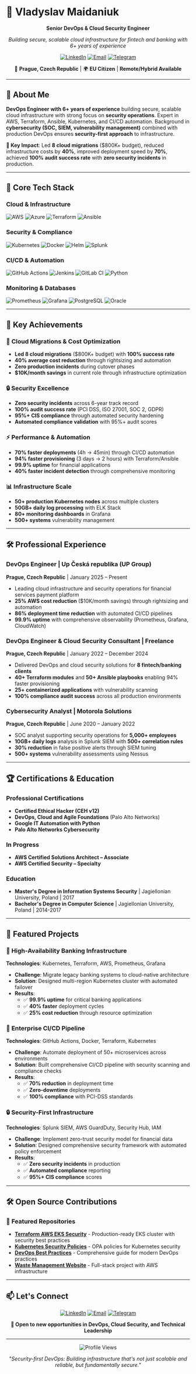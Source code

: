 # 👋 Vladyslav Maidaniuk

<div align="center">

**Senior DevOps & Cloud Security Engineer**

*Building secure, scalable cloud infrastructure for fintech and banking with 6+ years of experience*

[![LinkedIn](https://img.shields.io/badge/LinkedIn-0077B5?style=for-the-badge&logo=linkedin&logoColor=white)](https://www.linkedin.com/in/maidaniuk)
[![Email](https://img.shields.io/badge/Email-D14836?style=for-the-badge&logo=gmail&logoColor=white)](mailto:vla.maidaniuk@gmail.com)
[![Telegram](https://img.shields.io/badge/Telegram-2CA5E0?style=for-the-badge&logo=telegram&logoColor=white)](https://t.me/vm_devops)

📍 **Prague, Czech Republic** | 🌍 **EU Citizen** | **Remote/Hybrid Available**

</div>

---

## 💼 **About Me**

**DevOps Engineer with 6+ years of experience** building secure, scalable cloud infrastructure with strong focus on **security operations**. Expert in AWS, Terraform, Ansible, Kubernetes, and CI/CD automation. Background in **cybersecurity (SOC, SIEM, vulnerability management)** combined with production DevOps ensures **security-first approach** to infrastructure.

**🎯 Key Impact**: Led **8 cloud migrations** ($800K+ budget), reduced infrastructure costs by **40%**, improved deployment speed by **70%**, achieved **100% audit success rate** with **zero security incidents** in production.

---

## 🧠 **Core Tech Stack**

### **Cloud & Infrastructure**
![AWS](https://img.shields.io/badge/AWS-232F3E?style=for-the-badge&logo=amazon-aws&logoColor=white)
![Azure](https://img.shields.io/badge/Azure-0078D4?style=for-the-badge&logo=microsoft-azure&logoColor=white)
![Terraform](https://img.shields.io/badge/Terraform-7B42BC?style=for-the-badge&logo=terraform&logoColor=white)
![Ansible](https://img.shields.io/badge/Ansible-EE0000?style=for-the-badge&logo=ansible&logoColor=white)

### **Security & Compliance**
![Kubernetes](https://img.shields.io/badge/Kubernetes-326CE5?style=for-the-badge&logo=kubernetes&logoColor=white)
![Docker](https://img.shields.io/badge/Docker-2496ED?style=for-the-badge&logo=docker&logoColor=white)
![Helm](https://img.shields.io/badge/Helm-0F1689?style=for-the-badge&logo=helm&logoColor=white)
![Splunk](https://img.shields.io/badge/Splunk-000000?style=for-the-badge&logo=splunk&logoColor=white)

### **CI/CD & Automation**
![GitHub Actions](https://img.shields.io/badge/GitHub_Actions-2088FF?style=for-the-badge&logo=github-actions&logoColor=white)
![Jenkins](https://img.shields.io/badge/Jenkins-D24939?style=for-the-badge&logo=jenkins&logoColor=white)
![GitLab CI](https://img.shields.io/badge/GitLab_CI-FCA121?style=for-the-badge&logo=gitlab&logoColor=white)
![Python](https://img.shields.io/badge/Python-3776AB?style=for-the-badge&logo=python&logoColor=white)

### **Monitoring & Databases**
![Prometheus](https://img.shields.io/badge/Prometheus-E6522C?style=for-the-badge&logo=prometheus&logoColor=white)
![Grafana](https://img.shields.io/badge/Grafana-F46800?style=for-the-badge&logo=grafana&logoColor=white)
![PostgreSQL](https://img.shields.io/badge/PostgreSQL-316192?style=for-the-badge&logo=postgresql&logoColor=white)
![Oracle](https://img.shields.io/badge/Oracle-F80000?style=for-the-badge&logo=oracle&logoColor=white)

---

## 🚀 **Key Achievements**

### 🏦 **Cloud Migrations & Cost Optimization**
- **Led 8 cloud migrations** ($800K+ budget) with **100% success rate**
- **40% average cost reduction** through rightsizing and automation
- **Zero production incidents** during cutover phases
- **$10K/month savings** in current role through infrastructure optimization

### 🔒 **Security Excellence**
- **Zero security incidents** across 6-year track record
- **100% audit success rate** (PCI DSS, ISO 27001, SOC 2, GDPR)
- **95%+ CIS compliance** through automated security hardening
- **Automated compliance validation** with 95%+ audit scores

### ⚡ **Performance & Automation**
- **70% faster deployments** (4h → 45min) through CI/CD automation
- **94% faster provisioning** (3 days → 2 hours) with Terraform/Ansible
- **99.9% uptime** for financial applications
- **40% faster incident detection** through comprehensive monitoring

### 📊 **Infrastructure Scale**
- **50+ production Kubernetes nodes** across multiple clusters
- **50GB+ daily log processing** with ELK Stack
- **80+ monitoring dashboards** in Grafana
- **500+ systems** vulnerability management

---

## 🛠️ **Professional Experience**

### **DevOps Engineer** | Up Česká republika (UP Group)
**Prague, Czech Republic** | January 2025 – Present
- Leading cloud infrastructure and security operations for financial services payment platform
- **25% AWS cost reduction** ($10K/month savings) through rightsizing and automation
- **86% deployment time reduction** with automated CI/CD pipelines
- **99.9% uptime** with comprehensive observability (Prometheus, Grafana, CloudWatch)

### **DevOps Engineer & Cloud Security Consultant** | Freelance
**Prague, Czech Republic** | January 2022 – December 2024
- Delivered DevOps and cloud security solutions for **8 fintech/banking clients**
- **40+ Terraform modules** and **50+ Ansible playbooks** enabling 94% faster provisioning
- **25+ containerized applications** with vulnerability scanning
- **100% compliance audit success** across all production environments

### **Cybersecurity Analyst** | Motorola Solutions
**Prague, Czech Republic** | June 2020 – January 2022
- SOC analyst supporting security operations for **5,000+ employees**
- **10GB+ daily logs** analysis in Splunk SIEM with **500+ correlation rules**
- **30% reduction** in false positive alerts through SIEM tuning
- **500+ systems** vulnerability assessments using Nessus

---

## 🏆 **Certifications & Education**

### **Professional Certifications**
- **Certified Ethical Hacker (CEH v12)**
- **DevOps, Cloud and Agile Foundations** (Palo Alto Networks)
- **Google IT Automation with Python**
- **Palo Alto Networks Cybersecurity**

### **In Progress**
- **AWS Certified Solutions Architect – Associate**
- **AWS Certified Security – Specialty**

### **Education**
- **Master's Degree in Information Systems Security** | Jagiellonian University, Poland | 2017
- **Bachelor's Degree in Computer Science** | Jagiellonian University, Poland | 2014-2017

---

## 🌟 **Featured Projects**

### 🏦 **High-Availability Banking Infrastructure**
**Technologies**: Kubernetes, Terraform, AWS, Prometheus, Grafana
- **Challenge**: Migrate legacy banking systems to cloud-native architecture
- **Solution**: Designed multi-region Kubernetes cluster with automated failover
- **Results**: 
  - ✅ **99.9% uptime** for critical banking applications
  - ✅ **40% faster** deployment cycles
  - ✅ **25% cost reduction** through resource optimization

### 🔄 **Enterprise CI/CD Pipeline**
**Technologies**: GitHub Actions, Docker, Terraform, Kubernetes
- **Challenge**: Automate deployment of 50+ microservices across environments
- **Solution**: Built comprehensive CI/CD pipeline with security scanning and compliance checks
- **Results**:
  - ✅ **70% reduction** in deployment time
  - ✅ **Zero-downtime** deployments
  - ✅ **100% compliance** with PCI-DSS standards

### 🔒 **Security-First Infrastructure**
**Technologies**: Splunk SIEM, AWS GuardDuty, Security Hub, IAM
- **Challenge**: Implement zero-trust security model for financial data
- **Solution**: Designed comprehensive security framework with automated policy enforcement
- **Results**:
  - ✅ **Zero security incidents** in production
  - ✅ **Automated compliance** reporting
  - ✅ **95%+ CIS compliance** scores

---

## 🛠️ **Open Source Contributions**

### 🌟 **Featured Repositories**
- **[Terraform AWS EKS Security](https://github.com/vlamay/terraform-aws-eks-security)** - Production-ready EKS cluster with security best practices
- **[Kubernetes Security Policies](https://github.com/vlamay/k8s-security-policies)** - OPA policies for Kubernetes security
- **[DevOps Best Practices](https://github.com/vlamay/devops-best-practices)** - Comprehensive guide for modern DevOps practices
- **[Waste Management Website](https://github.com/vlamay/waste-management-website)** - Full-stack project with AWS infrastructure

---

## 📫 **Let's Connect**

<div align="center">

[![LinkedIn](https://img.shields.io/badge/LinkedIn-Connect-blue?style=for-the-badge&logo=linkedin)](https://www.linkedin.com/in/maidaniuk)
[![Email](https://img.shields.io/badge/Email-Contact-red?style=for-the-badge&logo=gmail)](mailto:vla.maidaniuk@gmail.com)
[![Telegram](https://img.shields.io/badge/Telegram-Chat-green?style=for-the-badge&logo=telegram)](https://t.me/vm_devops)

**💼 Open to new opportunities in DevOps, Cloud Security, and Technical Leadership**

</div>

---

<div align="center">

![Profile Views](https://komarev.com/ghpvc/?username=vlamay&style=for-the-badge&color=blueviolet)

*"Security-first DevOps: Building infrastructure that's not just scalable and reliable, but fundamentally secure."*

</div>